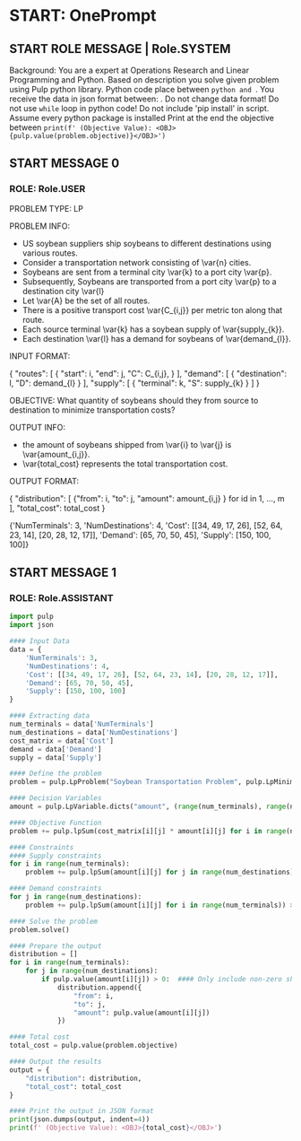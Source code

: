 # START: OnePrompt 
## START ROLE MESSAGE | Role.SYSTEM 
Background: You are a expert at Operations Research and Linear Programming and Python. Based on description you solve given problem using Pulp python library. Python code place between ```python and ```. You receive the data in json format between: <DATA></DATA>. Do not change data format! Do not use `while` loop in python code! Do not include 'pip install' in script. Assume every python package is installed Print at the end the objective between <OBJ></OBJ> `print(f' (Objective Value): <OBJ>{pulp.value(problem.objective)}</OBJ>')`  
## START MESSAGE 0 
### ROLE: Role.USER
<DESCRIPTION>
PROBLEM TYPE: LP

PROBLEM INFO:

- US soybean suppliers ship soybeans to different destinations using various routes.
- Consider a transportation network consisting of \var{n} cities.
- Soybeans are sent from a terminal city \var{k} to a port city \var{p}.
- Subsequently, Soybeans are transported from a port city \var{p} to a destination city \var{l}
- Let \var{A} be the set of all routes. 
- There is a positive transport cost \var{C_{i,j}} per metric ton along that route.
- Each source terminal \var{k} has a soybean supply of \var{supply_{k}}. 
- Each destination \var{l} has a demand for soybeans of \var{demand_{l}}.

INPUT FORMAT: 

{
    "routes": [
       {
        "start": i,
        "end": j,
        "C": C_{i,j},
       }
    ],
    "demand": [
        {
            "destination": l,
            "D": demand_{l}
        }
    ],
    "supply": [
        {
            "terminal": k,
            "S": supply_{k}
        }
    ]
}

OBJECTIVE: What quantity of soybeans should they from source to destination to minimize transportation costs?

OUTPUT INFO:

- the amount of soybeans shipped from \var{i} to \var{j} is \var{amount_{i,j}}.
- \var{total_cost} represents the total transportation cost.

OUTPUT FORMAT:

{
    "distribution": [
        {"from": i,
         "to": j,
         "amount": amount_{i,j}
        }
        for id in 1, ..., m
    ],
    "total_cost": total_cost
}


</DESCRIPTION>
<DATA>
{'NumTerminals': 3, 'NumDestinations': 4, 'Cost': [[34, 49, 17, 26], [52, 64, 23, 14], [20, 28, 12, 17]], 'Demand': [65, 70, 50, 45], 'Supply': [150, 100, 100]}</DATA>


## START MESSAGE 1 
### ROLE: Role.ASSISTANT
```python
import pulp
import json

#### Input Data
data = {
    'NumTerminals': 3,
    'NumDestinations': 4,
    'Cost': [[34, 49, 17, 26], [52, 64, 23, 14], [20, 28, 12, 17]],
    'Demand': [65, 70, 50, 45],
    'Supply': [150, 100, 100]
}

#### Extracting data
num_terminals = data['NumTerminals']
num_destinations = data['NumDestinations']
cost_matrix = data['Cost']
demand = data['Demand']
supply = data['Supply']

#### Define the problem
problem = pulp.LpProblem("Soybean Transportation Problem", pulp.LpMinimize)

#### Decision Variables
amount = pulp.LpVariable.dicts("amount", (range(num_terminals), range(num_destinations)), lowBound=0, cat='Continuous')

#### Objective Function
problem += pulp.lpSum(cost_matrix[i][j] * amount[i][j] for i in range(num_terminals) for j in range(num_destinations))

#### Constraints
#### Supply constraints
for i in range(num_terminals):
    problem += pulp.lpSum(amount[i][j] for j in range(num_destinations)) <= supply[i], f"Supply_Constraint_{i}"

#### Demand constraints
for j in range(num_destinations):
    problem += pulp.lpSum(amount[i][j] for i in range(num_terminals)) >= demand[j], f"Demand_Constraint_{j}"

#### Solve the problem
problem.solve()

#### Prepare the output
distribution = []
for i in range(num_terminals):
    for j in range(num_destinations):
        if pulp.value(amount[i][j]) > 0:  #### Only include non-zero shipments
            distribution.append({
                "from": i,
                "to": j,
                "amount": pulp.value(amount[i][j])
            })

#### Total cost
total_cost = pulp.value(problem.objective)

#### Output the results
output = {
    "distribution": distribution,
    "total_cost": total_cost
}

#### Print the output in JSON format
print(json.dumps(output, indent=4))
print(f' (Objective Value): <OBJ>{total_cost}</OBJ>')
```

